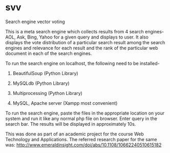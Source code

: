 # svv
Search engine vector voting

This is a meta search engine which collects results from 4 search engines- AOL, Ask, Bing, Yahoo for a given query and displays to user.
It also displays the vote distribution of a particular search result among the search engines and relevance for each result and the rank of
the particular web document in each of the search engines. 

To run the search engine on localhost, the following need to be installed-

1. BeautifulSoup (Python Library)

2. MySQLdb (Python Library)

3. Multiprocessing (Python Library)

4. MySQL, Apache server (Xampp most convenient)

To run the search engine, paste the files in the appropriate location on your system and run it like any normal php file on browser. Enter query in the search bar. The results will be displayed in approximately 10s.

This was done as part of an academic project for the course Web Technology and Applications. 
The referred research paper for the same was: http://www.emeraldinsight.com/doi/abs/10.1108/10662240510615182
